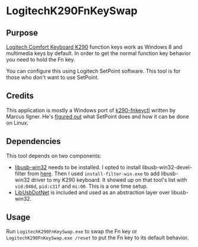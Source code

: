 # LogitechK290FnKeySwap

## Purpose

[Logitech Comfort Keyboard K290](http://www.logitech.com/en-au/product/comfort-keyboard-k290) function keys work as Windows 8 and multimedia keys by default. In order to get the normal function key behavior you need to hold the Fn key.

You can configure this using Logitech SetPoint software. This tool is for those who don't want to use SetPoint.

## Credits

This application is mostly a Windows port of [k290-fnkeyctl](https://github.com/milgner/k290-fnkeyctl) written by Marcus Ilgner. He's [figured out](http://marcusilgner.com/blog/2014/01/24/friday-night-hack-logitech-k290-on-linux/) what SetPoint does and how it can be done on Linux.

## Dependencies

This tool depends on two components:

* [libusb-win32](http://sourceforge.net/projects/libusb-win32) needs to be installed. I opted to install libusb-win32-devel-filter from [here](http://sourceforge.net/projects/libusb-win32/files/libusb-win32-releases/). Then I used `install-filter-win.exe` to add libusb-win32 driver to my K290 keyboard. It showed up on that tool's list with `vid:046d`, `pid:c31f` and `mi:00`. This is a one time setup.
* [LibUsbDotNet](http://sourceforge.net/projects/libusbdotnet/) is included and used as an abstraction layer over libusb-win32.

## Usage

Run `LogitechK290FnKeySwap.exe` to swap the Fn key or  `LogitechK290FnKeySwap.exe /reset` to put the Fn key to its default behavior.
